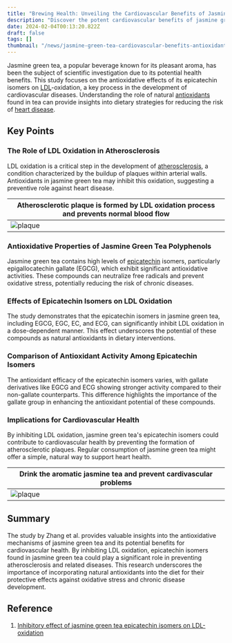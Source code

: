 ```yaml
---
title: "Brewing Health: Unveiling the Cardiovascular Benefits of Jasmine Green Tea's Antioxidants"
description: "Discover the potent cardiovascular benefits of jasmine green tea through a study that reveals its antioxidative effects on LDL oxidation, offering a promising approach to heart health maintenance."
date: 2024-02-04T00:13:20.822Z
draft: false
tags: []
thumbnail: "/news/jasmine-green-tea-cardiovascular-benefits-antioxidants-ldl-oxidation-study/thumb.png"
---
```


Jasmine green tea, a popular beverage known for its pleasant aroma, has been the subject of scientific investigation due to its potential health benefits. This study focuses on the antioxidative effects of its epicatechin isomers on [LDL](https://en.wikipedia.org/wiki/Low-density_lipoprotein)-oxidation, a key process in the development of cardiovascular diseases. Understanding the role of natural [antioxidants](https://en.wikipedia.org/wiki/Antioxidant) found in tea can provide insights into dietary strategies for reducing the risk of [heart disease](https://en.wikipedia.org/wiki/Cardiovascular_disease).

## Key Points

### The Role of LDL Oxidation in Atherosclerosis

LDL oxidation is a critical step in the development of [atherosclerosis](https://en.wikipedia.org/wiki/Atherosclerosis), a condition characterized by the buildup of plaques within arterial walls. Antioxidants in jasmine green tea may inhibit this oxidation, suggesting a preventive role against heart disease.

|Atherosclerotic plaque is formed by LDL oxidation process and prevents normal blood flow|
|----|
|![plaque](/news/jasmine-green-tea-cardiovascular-benefits-antioxidants-ldl-oxidation-study/plaq.png)


### Antioxidative Properties of Jasmine Green Tea Polyphenols

Jasmine green tea contains high levels of [epicatechin](https://en.wikipedia.org/wiki/Catechin) isomers, particularly epigallocatechin gallate (EGCG), which exhibit significant antioxidative activities. These compounds can neutralize free radicals and prevent oxidative stress, potentially reducing the risk of chronic diseases.

### Effects of Epicatechin Isomers on LDL Oxidation

The study demonstrates that the epicatechin isomers in jasmine green tea, including EGCG, EGC, EC, and ECG, can significantly inhibit LDL oxidation in a dose-dependent manner. This effect underscores the potential of these compounds as natural antioxidants in dietary interventions.

### Comparison of Antioxidant Activity Among Epicatechin Isomers

The antioxidant efficacy of the epicatechin isomers varies, with gallate derivatives like EGCG and ECG showing stronger activity compared to their non-gallate counterparts. This difference highlights the importance of the gallate group in enhancing the antioxidant potential of these compounds.

### Implications for Cardiovascular Health

By inhibiting LDL oxidation, jasmine green tea's epicatechin isomers could contribute to cardiovascular health by preventing the formation of atherosclerotic plaques. Regular consumption of jasmine green tea might offer a simple, natural way to support heart health.

|Drink the aromatic jasmine tea and prevent cardivascular problems|
|----|
|![plaque](/news/jasmine-green-tea-cardiovascular-benefits-antioxidants-ldl-oxidation-study/tea.webp)


## Summary
The study by Zhang et al. provides valuable insights into the antioxidative mechanisms of jasmine green tea and its potential benefits for cardiovascular health. By inhibiting LDL oxidation, epicatechin isomers found in jasmine green tea could play a significant role in preventing atherosclerosis and related diseases. This research underscores the importance of incorporating natural antioxidants into the diet for their protective effects against oxidative stress and chronic disease development.

## Reference

1. [Inhibitory effect of jasmine green tea epicatechin isomers on LDL-oxidation](https://doi.org/10.1016/S0955-2863(97)00021-1)
